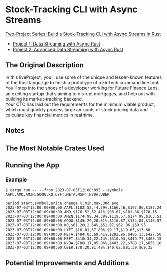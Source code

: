 # Stock-Tracking CLI with Async Streams

[Two-Project Series: Build a Stock-Tracking CLI with Async Streams in Rust](https://www.manning.com/liveprojectseries/async-streams-in-rust-ser)

- [Project 1: Data Streaming with Async Rust](https://www.manning.com/liveproject/data-streaming-with-async-rust)
- [Project 2: Advanced Data Streaming with Async Rust](https://www.manning.com/liveproject/advanced-data-streaming-with-async-rust)

## The Original Description
In this liveProject, you’ll use some of the unique and lesser-known features of the Rust language to finish a prototype of a FinTech command line tool.  
You’ll step into the shoes of a developer working for Future Finance Labs, an exciting startup that’s aiming to disrupt mortgages, and help out with building its market-tracking backend.  
Your CTO has laid out the requirements for the minimum viable product, which must quickly process large amounts of stock pricing data and calculate key financial metrics in real time.

## Notes

## The Most Notable Crates Used

## Running the App
### Example
```shell
$ cargo run -- --from 2023-07-03T12:00:09Z --symbols AAPL,AMD,AMZN,GOOG,KO,LYFT,META,MSFT,NVDA,UBER

period start,symbol,price,change %,min,max,30d avg
2023-07-03T12:00:09+00:00,AAPL,$182.52,-4.79%,$166.46,$197.86,$187.24
2023-07-03T12:00:09+00:00,AMD,$176.52,52.41%,$93.67,$181.86,$170.15
2023-07-03T12:00:09+00:00,AMZN,$174.99,34.38%,$119.57,$174.99,$163.51
2023-07-03T12:00:09+00:00,GOOG,$145.29,20.51%,$116.87,$154.84,$146.57
2023-07-03T12:00:09+00:00,KO,$61.20,2.64%,$51.97,$62.06,$59.95
2023-07-03T12:00:09+00:00,LYFT,$16.01,57.89%,$9.17,$19.03,$13.68
2023-07-03T12:00:09+00:00,META,$484.03,69.41%,$282.95,$486.13,$427.50
2023-07-03T12:00:09+00:00,MSFT,$410.34,22.14%,$310.93,$419.77,$403.15
2023-07-03T12:00:09+00:00,NVDA,$788.17,85.86%,$403.22,$788.17,$655.10
2023-07-03T12:00:09+00:00,UBER,$78.20,81.48%,$40.62,$81.39,$69.35
```

## Potential Improvements and Additions

